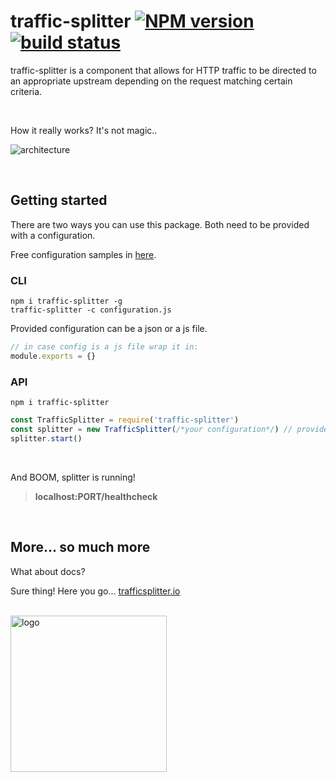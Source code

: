 # traffic-splitter [![NPM version][npm-image]][npm-url] [![build status][travis-image]][travis-url]

traffic-splitter is a component that allows for HTTP traffic to be directed to an appropriate upstream depending on the request matching certain criteria.

<br>

How it really works? It's not magic..

![architecture](http://trafficsplitter.io/images/architecture.png)

<br>

## Getting started
There are two ways you can use this package. Both need to be provided with a configuration.

Free configuration samples in [here](https://github.com/Mindera/traffic-splitter/tree/configuration-samples).

### CLI
```shell
npm i traffic-splitter -g
traffic-splitter -c configuration.js
```

Provided configuration can be a json or a js file.
```javascript
// in case config is a js file wrap it in:
module.exports = {}
```

### API
```shell
npm i traffic-splitter
```

```javascript
const TrafficSplitter = require('traffic-splitter')
const splitter = new TrafficSplitter(/*your configuration*/) // provide a configuration object
splitter.start()
```

<br>

And BOOM, splitter is running!
> **localhost:PORT/healthcheck**

<br>

## More... so much more
What about docs?

Sure thing! Here you go... [trafficsplitter.io](http://trafficsplitter.io)

<br>

<img src="http://trafficsplitter.io/images/logos/png/tf-original.png" alt="logo" width="250" height="250" />

[npm-image]: https://img.shields.io/npm/v/traffic-splitter.svg?style=flat-square
[npm-url]: https://www.npmjs.com/package/traffic-splitter
[travis-image]: https://travis-ci.org/Mindera/traffic-splitter.svg?branch=master
[travis-url]: https://travis-ci.org/Mindera/traffic-splitter
